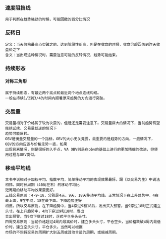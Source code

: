 ### 速度阻挡线
    用于判断在趋势强劲的时候，可能回撤的百分比情况
### 反转日
    定义：当天价格最高点突破之前，达到阶段性新高，但是在收盘的时候，收盘价却回落到昨天收盘价之下
    含义：当出现这种情况时，需要注意可能的反转情况，趋势可能结束。
### 持续形态
#### 对称三角形
    属于持续形态，有最近两个高点和最近两个地点连线构成。
    一般在持续1/2到3/4的时间内顺着原来趋势的方向进行突破。
### 交易量
    交易量相对于价格属于较为次要的，但是还是需要注意下。交易量巨大的情况下，当前趋势有望继续延续，交易量低迷的情况下
    趋势可能反转。
    OBV是衡量交易量的一个指标，OBV的大小无关竟要，最重要的是趋势的方向，一般情况下，OBV的方向应该与价格走势一直，如果
    出现背离情况，则是很好的入手点，VA OBV则是在obv的基础上进行的更加精细的改进，但使用过程与OBV类似。
### 移动平均线
    本书中说相对于加权平均，指数平均，简单移动平均的表现效果最好。跟《以交易为生》中说法相悖。同时长周期（40周左右）的移动平均比
    短周期的移动平均效果要更好。
    三线交易原则：4-9-18，分别是4天，9天，18天移动平均线。正常情况下在上升趋势中，4在最上面，9在中间，18在最下面。下降趋势正好
    相反。所以交易原则，在下降趋势中，当4穿过9和18后，发出买入预警，当9穿过18时正式建立头寸。在上升趋势中，4向下穿过9和18时，发出
    卖出预警，当9向下穿过18时，正式平仓多头头寸。
    四周交易原则：当前价格超过4周内最高价时，建立多头头寸，平仓空头，当价格跌破4周内最低价时，建立空头头寸，平仓多头。当然可以根据
    市场的不同将交易的周期扩大到五周或其他合适的周期，或缩减周期。
